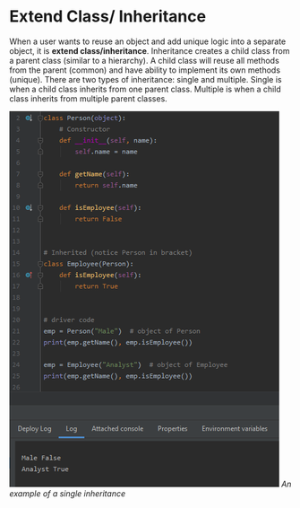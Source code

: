 # Extend Class/ Inheritance

When a user wants to reuse an object and add unique logic into a separate object, it is **extend class/inheritance**. Inheritance creates a child class from a parent class (similar to a hierarchy). A child class will reuse all methods from the parent (common) and have ability to implement its own methods (unique). There are two types of inheritance: single and multiple. Single is when a child class inherits from one parent class. Multiple is when a child class inherits from multiple parent classes.

![Inheritance](/images/images/inheritance.png)
*An example of a single inheritance*

